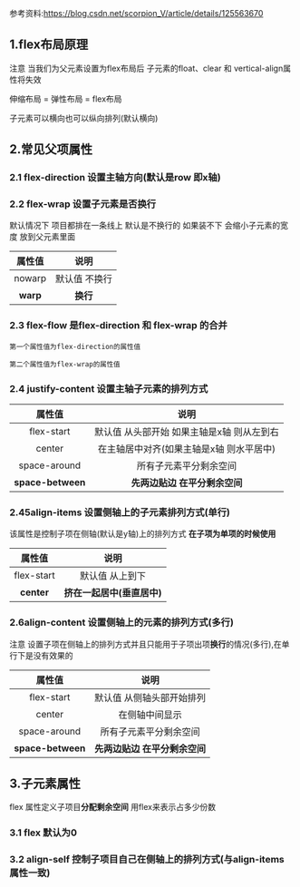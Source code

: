 参考资料:https://blog.csdn.net/scorpion_V/article/details/125563670

## 1.flex布局原理

注意 当我们为父元素设置为flex布局后 子元素的float、clear 和 vertical-align属性将失效

伸缩布局 = 弹性布局 = flex布局

子元素可以横向也可以纵向排列(默认横向)



## 2.常见父项属性

### 2.1 flex-direction 设置主轴方向(默认是row 即x轴)



### 2.2 flex-wrap 设置子元素是否换行

默认情况下 项目都排在一条线上 默认是不换行的  如果装不下 会缩小子元素的宽度 放到父元素里面

|  属性值  |     说明      |
| :------: | :-----------: |
|  nowarp  | 默认值 不换行 |
| **warp** |   **换行**    |

### 2.3 flex-flow  是flex-direction 和 flex-wrap  的合并  

```
第一个属性值为flex-direction的属性值

第二个属性值为flex-wrap的属性值
```

### 2.4 justify-content 设置主轴子元素的排列方式

|      属性值       |                    说明                    |
| :---------------: | :----------------------------------------: |
|    flex-start     | 默认值 从头部开始 如果主轴是x轴 则从左到右 |
|      center       |  在主轴居中对齐(如果主轴是x轴 则水平居中)  |
|   space-around    |           所有子元素平分剩余空间           |
| **space-between** |       **先两边贴边 在平分剩余空间**        |

### 2.45align-items 设置侧轴上的子元素排列方式(单行)

该属性是控制子项在侧轴(默认是y轴)上的排列方式 **在子项为单项的时候使用**

|   属性值   |            说明            |
| :--------: | :------------------------: |
| flex-start |      默认值 从上到下       |
| **center** | **挤在一起居中(垂直居中)** |

### 2.6align-content  设置侧轴上的元素的排列方式(多行)

注意 设置子项在侧轴上的排列方式并且只能用于子项出项**换行**的情况(多行),在单行下是没有效果的

|      属性值       |             说明              |
| :---------------: | :---------------------------: |
|    flex-start     |   默认值 从侧轴头部开始排列   |
|      center       |        在侧轴中间显示         |
|   space-around    |    所有子元素平分剩余空间     |
| **space-between** | **先两边贴边 在平分剩余空间** |

### 

## 3.子元素属性

flex 属性定义子项目**分配剩余空间**  用flex来表示占多少份数

### 3.1 flex  默认为0    

### 3.2 align-self 控制子项目自己在侧轴上的排列方式(与align-items 属性一致)



